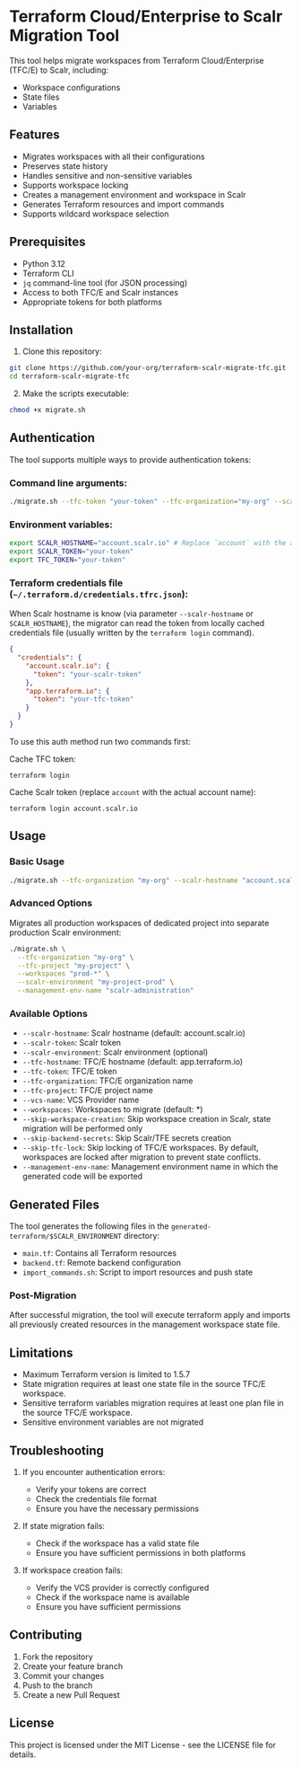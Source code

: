 # Terraform Cloud/Enterprise to Scalr Migration Tool

This tool helps migrate workspaces from Terraform Cloud/Enterprise (TFC/E) to Scalr, including:
- Workspace configurations
- State files
- Variables

## Features

- Migrates workspaces with all their configurations
- Preserves state history
- Handles sensitive and non-sensitive variables
- Supports workspace locking
- Creates a management environment and workspace in Scalr
- Generates Terraform resources and import commands
- Supports wildcard workspace selection

## Prerequisites

- Python 3.12
- Terraform CLI
- `jq` command-line tool (for JSON processing)
- Access to both TFC/E and Scalr instances
- Appropriate tokens for both platforms

## Installation

1. Clone this repository:
```bash
git clone https://github.com/your-org/terraform-scalr-migrate-tfc.git
cd terraform-scalr-migrate-tfc
```

2. Make the scripts executable:
```bash
chmod +x migrate.sh
```

## Authentication

The tool supports multiple ways to provide authentication tokens:

### Command line arguments:
```bash
./migrate.sh --tfc-token "your-token" --tfc-organization="my-org" --scalr-hostname "account.scalr.io" --scalr-token "your-token"
```

### Environment variables:
```bash
export SCALR_HOSTNAME="account.scalr.io" # Replace `account` with the actual account name
export SCALR_TOKEN="your-token"
export TFC_TOKEN="your-token"
```

### Terraform credentials file (`~/.terraform.d/credentials.tfrc.json`):

When Scalr hostname is know (via parameter  `--scalr-hostname` or `SCALR_HOSTNAME`), the migrator can read the token from locally cached credentials file (usually written by the `terraform login` command).

```json
{
  "credentials": {
    "account.scalr.io": {
      "token": "your-scalr-token"
    },
    "app.terraform.io": {
      "token": "your-tfc-token"
    }
  }
}
```

To use this auth method run two commands first:

Cache TFC token:

```shell
terraform login
```

Cache Scalr token (replace `account` with the actual account name):
```shell
terraform login account.scalr.io
```

## Usage

### Basic Usage

```bash
./migrate.sh --tfc-organization "my-org" --scalr-hostname "account.scalr.io"
```

### Advanced Options

Migrates all production workspaces of dedicated project into separate production Scalr environment:

```bash
./migrate.sh \
  --tfc-organization "my-org" \
  --tfc-project "my-project" \
  --workspaces "prod-*" \
  --scalr-environment "my-project-prod" \
  --management-env-name "scalr-administration"
```

### Available Options

- `--scalr-hostname`: Scalr hostname (default: account.scalr.io)
- `--scalr-token`: Scalr token
- `--scalr-environment`: Scalr environment (optional)
- `--tfc-hostname`: TFC/E hostname (default: app.terraform.io)
- `--tfc-token`: TFC/E token
- `--tfc-organization`: TFC/E organization name
- `--tfc-project`: TFC/E project name
- `--vcs-name`: VCS Provider name
- `--workspaces`: Workspaces to migrate (default: *)
- `--skip-workspace-creation`: Skip workspace creation in Scalr, state migration will be performed only
- `--skip-backend-secrets`: Skip Scalr/TFE secrets creation
- `--skip-tfc-lock`: Skip locking of TFC/E workspaces. By default, workspaces are locked after migration to prevent state conflicts.
- `--management-env-name`: Management environment name in which the generated code will be exported

## Generated Files

The tool generates the following files in the `generated-terraform/$SCALR_ENVIRONMENT` directory:

- `main.tf`: Contains all Terraform resources
- `backend.tf`: Remote backend configuration
- `import_commands.sh`: Script to import resources and push state

### Post-Migration

After successful migration, the tool will execute terraform apply and imports all previously created resources in the management workspace state file.

## Limitations

- Maximum Terraform version is limited to 1.5.7
- State migration requires at least one state file in the source TFC/E workspace.
- Sensitive terraform variables migration requires at least one plan file in the source TFC/E workspace.
- Sensitive environment variables are not migrated

## Troubleshooting

1. If you encounter authentication errors:
   - Verify your tokens are correct
   - Check the credentials file format
   - Ensure you have the necessary permissions

2. If state migration fails:
   - Check if the workspace has a valid state file
   - Ensure you have sufficient permissions in both platforms

3. If workspace creation fails:
   - Verify the VCS provider is correctly configured
   - Check if the workspace name is available
   - Ensure you have sufficient permissions

## Contributing

1. Fork the repository
2. Create your feature branch
3. Commit your changes
4. Push to the branch
5. Create a new Pull Request

## License

This project is licensed under the MIT License - see the LICENSE file for details.
